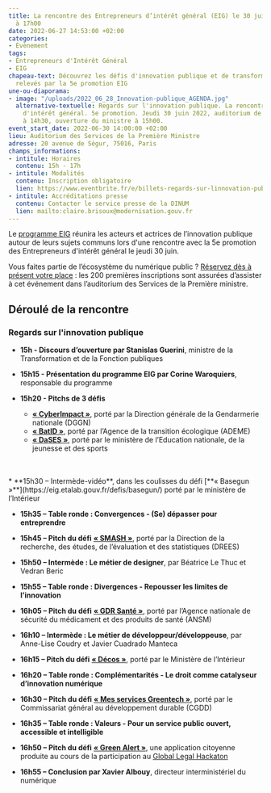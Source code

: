 ```yaml
---
title: La rencontre des Entrepreneurs d’intérêt général (EIG) le 30 juin 2022 de 15h00
  à 17h00
date: 2022-06-27 14:53:00 +02:00
categories:
- Évènement
tags:
- Entrepreneurs d'Intérêt Général
- EIG
chapeau-text: Découvrez les défis d'innovation publique et de transformation numérique
  relevés par la 5e promotion EIG
une-ou-diaporama:
- image: "/uploads/2022_06_28_Innovation-publique_AGENDA.jpg"
  alternative-textuelle: Regards sur l'innovation publique. La rencontre des Entrepreneurs
    d'intérêt général. 5e promotion. Jeudi 30 juin 2022, auditorium de Ségur. Accueil
    à 14h30, ouverture du ministre à 15h00.
event_start_date: 2022-06-30 14:00:00 +02:00
lieu: Auditorium des Services de la Première Ministre
adresse: 20 avenue de Ségur, 75016, Paris
champs_informations:
- intitule: Horaires
  contenu: 15h - 17h
- intitule: Modalités
  contenu: Inscription obligatoire
  lien: https://www.eventbrite.fr/e/billets-regards-sur-linnovation-publique-la-rencontre-des-eig-5eme-promotion-355020906087
- intitule: Accréditations presse
  contenu: Contacter le service presse de la DINUM
  lien: mailto:claire.brisoux@modernisation.gouv.fr
---
```


Le [programme EIG](https://eig.etalab.gouv.fr/) réunira les acteurs et actrices de l’innovation publique autour de leurs sujets communs lors d'une rencontre avec la 5e promotion des Entrepreneurs d'intérêt général le jeudi 30 juin.
	
Vous faites partie de l’écosystème du numérique public ? [Réservez dès à présent votre place](https://www.eventbrite.fr/e/billets-regards-sur-linnovation-publique-la-rencontre-des-eig-5eme-promotion-355020906087) : les 200 premières inscriptions sont assurées d’assister à cet événement dans l’auditorium des Services de la Première ministre.

## Déroulé de la rencontre

### **Regards sur l'innovation publique**

* **15h - Discours d’ouverture par Stanislas Guerini**, ministre de la Transformation et de la Fonction publiques

* **15h15 - Présentation du programme EIG par Corine Waroquiers**, responsable du programme

* **15h20 - Pitchs de 3 défis**
  * [**« CyberImpact »**](https://eig.etalab.gouv.fr/defis/cyberimp-ct/), porté par la Direction générale de la Gendarmerie nationale (DGGN)
  * [**« BatID »**](https://eig.etalab.gouv.fr/defis/batid/), porté par l’Agence de la transition écologique (ADEME) 
  * [**« DaSES »**](https://eig.etalab.gouv.fr/defis/dases-1/), porté par le ministère de l’Education nationale, de la jeunesse et des sports 
<br>
<br>
* **15h30 – Intermède-vidéo**, dans les coulisses du défi [**« Basegun »**](https://eig.etalab.gouv.fr/defis/basegun/) porté par le ministère de l’Intérieur

* **15h35 – Table ronde : Convergences - (Se) dépasser pour entreprendre**

* **15h45 – Pitch du défi** [**« SMASH »**](https://eig.etalab.gouv.fr/defis/smash/), porté par la Direction de la recherche, des études, de l’évaluation et des statistiques (DREES)

* **15h50 – Intermède : Le métier de designer**, par Béatrice Le Thuc et Vedran Beric

* **15h55 – Table ronde : Divergences - Repousser les limites de l’innovation**

* **16h05 – Pitch du défi** [**« GDR Santé »**](https://eig.etalab.gouv.fr/defis/gdr-sante/), porté par l’Agence nationale de sécurité du médicament et des produits de santé (ANSM)

* **16h10 – Intermède : Le métier de développeur/développeuse**, par Anne-Lise Coudry et Javier Cuadrado Manteca

* **16h15 – Pitch du défi** [**« Décos »**](https://eig.etalab.gouv.fr/defis/decos/), porté par le Ministère de l’Intérieur

* **16h20 – Table ronde : Complémentarités - Le droit comme catalyseur d’innovation numérique**

* **16h30 – Pitch du défi** [**« Mes services Greentech »**](https://eig.etalab.gouv.fr/defis/mes-services-greentech/), porté par le Commissariat général au développement durable (CGDD)

* **16h35 – Table ronde : Valeurs - Pour un service public ouvert, accessible et intelligible**

* **16h50 – Pitch du défi** [**« Green Alert »**](https://www.linkedin.com/pulse/retour-sur-le-global-legal-hackathon-2022-%C3%A0-paris-geoffrey-delcroix/?originalSubdomain=fr), une application citoyenne produite au cours de la participation au [Global Legal Hackaton](https://ubi-legal-innovation-team.github.io/glh-paris-2022/html/fr.html)

* **16h55 – Conclusion par Xavier Albouy**, directeur interministériel du numérique